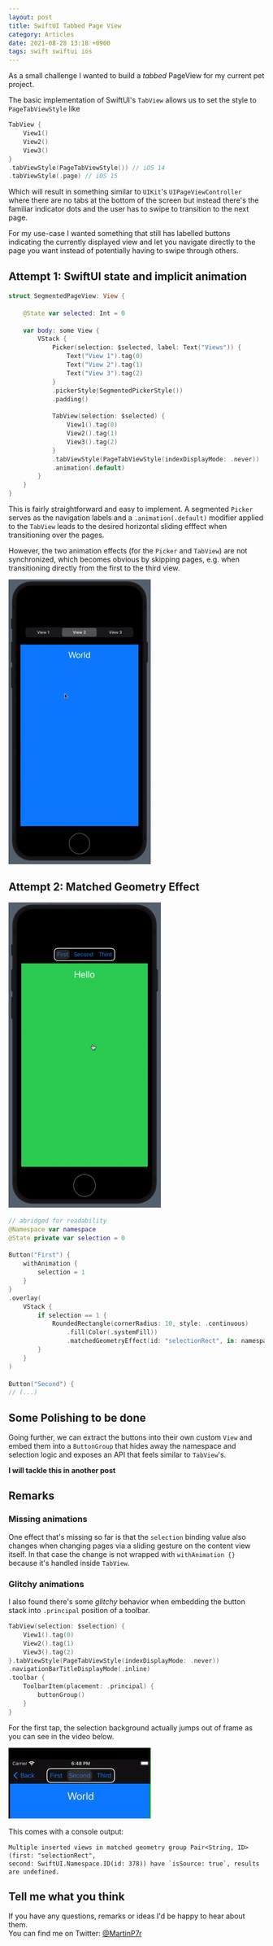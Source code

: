 ```yaml
---
layout: post
title: SwiftUI Tabbed Page View
category: Articles
date: 2021-08-28 13:18 +0900
tags: swift swiftui ios
---
```

As a small challenge I wanted to build a *tabbed* PageView for my current pet project.

The basic implementation of SwiftUI's `TabView` allows us to set the style to `PageTabViewStyle` like

```swift
TabView {
    View1()
    View2()
    View3()
}
.tabViewStyle(PageTabViewStyle()) // iOS 14
.tabViewStyle(.page) // iOS 15
```

Which will result in something similar to `UIKit`'s `UIPageViewController` where there are no tabs at the bottom of the screen but instead there's the familiar indicator dots and the user has to swipe to transition to the next page.

For my use-case I wanted something that still has labelled buttons indicating the currently displayed view and let you navigate directly to the page you want instead of potentially having to swipe through others. 

## Attempt 1: SwiftUI state and implicit animation

```swift
struct SegmentedPageView: View {

    @State var selected: Int = 0

    var body: some View {
        VStack {
            Picker(selection: $selected, label: Text("Views")) {
                Text("View 1").tag(0)
                Text("View 2").tag(1)
                Text("View 3").tag(2)
            }
            .pickerStyle(SegmentedPickerStyle())
            .padding()

            TabView(selection: $selected) {
                View1().tag(0)
                View2().tag(1)
                View3().tag(2)
            }
            .tabViewStyle(PageTabViewStyle(indexDisplayMode: .never))
            .animation(.default)
        }
    }
}
```

This is fairly straightforward and easy to implement. A segmented `Picker` serves as the navigation labels and a `.animation(.default)` modifier applied to the `TabView` leads to the desired horizontal sliding efffect when transitioning over the pages.

However, the two animation effects (for the `Picker` and `TabView`) are not synchronized, which becomes obvious by skipping pages, e.g. when transitioning directly from the first to the third view.

![image](/assets/img/segmented_page_view.gif)

## Attempt 2: Matched Geometry Effect

![image](/assets/img/TabbedPageView.gif)


```swift
// abridged for readability
@Namespace var namespace
@State private var selection = 0

Button("First") {
    withAnimation {
        selection = 1
    }
}
.overlay(
    VStack {
        if selection == 1 {
            RoundedRectangle(cornerRadius: 10, style: .continuous)
                .fill(Color(.systemFill))
                .matchedGeometryEffect(id: "selectionRect", in: namespace)
        }
    }
)

Button("Second") {
// (...)
```

## Some Polishing to be done

Going further, we can extract the buttons into their own custom `View` and embed them into a `ButtonGroup` that hides away the namespace and selection logic and exposes an API that feels similar to `TabView`'s.

**I will tackle this in another post**

## Remarks

### Missing animations

One effect that's missing so far is that the `selection` binding value also changes when changing pages via a sliding gesture on the content view itself. In that case the change is not wrapped with `withAnimation {}` because it's handled inside `TabView`.

### Glitchy animations

I also found there's some *glitchy* behavior when embedding the button stack into `.principal` position of a toolbar.

```swift
TabView(selection: $selection) {
    View1().tag(0)
    View2().tag(1)
    View3().tag(2)
}.tabViewStyle(PageTabViewStyle(indexDisplayMode: .never))
.navigationBarTitleDisplayMode(.inline)
.toolbar {
    ToolbarItem(placement: .principal) {
        buttonGroup()
    }
}
```

For the first tap, the selection background actually jumps out of frame as you can see in the video below.

![image](/assets/img/geoeffect_error.gif)

This comes with a console output:

```log
Multiple inserted views in matched geometry group Pair<String, ID>(first: "selectionRect", 
second: SwiftUI.Namespace.ID(id: 378)) have `isSource: true`, results are undefined.
```

## Tell me what you think

If you have any questions, remarks or ideas I'd be happy to hear about them.  
You can find me on Twitter: [@MartinP7r](https://twitter.com/martinp7r)
